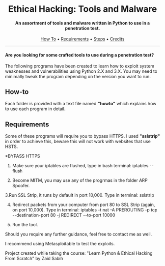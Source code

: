 <h1 align="center"> Ethical Hacking: Tools and Malware</h1>
<h4 align="center">An assortment of tools and malware written in Python to use in a penetration test.</h4>

<p align="center">
  <a href="#How-to">How To</a> •
  <a href="#Requirements">Requirements</a> •
  <a href="#Steps">Steps</a> •
  <a href="#Credits">Credits</a>
</p>

___

<h4>Are you looking for some crafted tools to use during a penetration test?</h4>
<p>
The following programs have been created to learn how to exploit system weaknesses and vulnerabilities using Python 2.X and 3.X.
You may need to minimally tweak the program depending on the version you want to run.  
</p>

## How-to

Each folder is provided with a text file named <strong>"howto"</strong> which explains how to use each program in detail. 

## Requirements

Some of these programs will require you to bypass HTTPS. I used <strong>"sslstrip"</strong> in order to achieve this, beware this will not work with websites that use HSTS.

*BYPASS HTTPS
1. Make sure your iptables are flushed, type in bash terminal:
iptables --flush

2. Become MITM, you may use any of the progrmas in the folder ARP Spoofer.

3.Run SSL Strip, it runs by default in port 10,000. Type in terminal:
sslstrip

4. Redirect packets from your computer from port 80 to SSL Strip (again, on port 10,000). Type in terminal:
iptables -t nat -A PREROUTING -p tcp --destination-port 80 -j REDIRECT --to-port 10000

5. Run the tool. 

Should you require any further guidance, feel free to contact me as well. 

I recommend using Metasploitable to test the exploits. 



Project created while taking the course: "Learn Python & Ethical Hacking From Scratch" by Zaid Sabih
